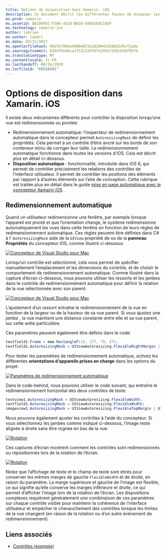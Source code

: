 ```yaml
---
title: Options de disposition dans Xamarin. iOS
description: Ce document décrit les différentes façons de disposer les interfaces utilisateur dans Xamarin. iOS. Il aborde le dimensionnement automatique et la mise en page automatique.
ms.prod: xamarin
ms.assetid: D8180FEC-F300-42C0-B029-66803E0C1A5F
ms.technology: xamarin-ios
author: lobrien
ms.author: laobri
ms.date: 03/21/2017
ms.openlocfilehash: 06d7ef896a560040f2e2820945264b92d9cf2ada
ms.sourcegitcommit: 6264fb540ca1f131328707e295e7259cb10f95fb
ms.translationtype: MT
ms.contentlocale: fr-FR
ms.lasthandoff: 08/16/2019
ms.locfileid: "69528491"
---
```

# <a name="layout-options-in-xamarinios"></a>Options de disposition dans Xamarin. iOS

Il existe deux mécanismes différents pour contrôler la disposition lorsqu’une vue est redimensionnée ou pivotée:

- Redimensionnement automatique: l’inspecteur de redimensionnement automatique dans le concepteur permet `AutoresizingMask` de définir les propriétés. Cela permet à un contrôle d’être ancré sur les bords de son conteneur et/ou de corriger leur taille. Le redimensionnement automatique fonctionne dans toutes les versions d’iOS. Cela est décrit plus en détail ci-dessous.
- **Disposition automatique** : fonctionnalité, introduite dans iOS 6, qui permet de contrôler précisément les relations des contrôles de l’interface utilisateur. Il permet de contrôler les positions des éléments par rapport à d’autres éléments sur l’aire de conception. Cette rubrique est traitée plus en détail dans le guide [mise en page automatique avec le concepteur Xamarin iOS](~/ios/user-interface/designer/designer-auto-layout.md) .

## <a name="autosizing"></a>Redimensionnement automatique

Quand un utilisateur redimensionne une fenêtre, par exemple lorsque l’appareil est pivoté et que l’orientation change, le système redimensionne automatiquement les vues dans cette fenêtre en fonction de leurs règles de redimensionnement automatique. Ces règles peuvent être définies dans C# à l' `AutoresizingMask` aide de la `UIView` propriété de ou de la **panneau Propriétés** du concepteur iOS, comme illustré ci-dessous:

 [![](layout-options-images/image41.png "Concepteur de Visual Studio pour Mac")](layout-options-images/image41.png#lightbox)

Lorsqu’un contrôle est sélectionné, cela vous permet de spécifier manuellement l’emplacement et les dimensions du contrôle, et de choisir le comportement de redimensionnement automatique. Comme illustré dans la capture d’écran ci-dessous, nous pouvons utiliser les ressorts et les jambes dans le contrôle de redimensionnement automatique pour définir la relation de la vue sélectionnée avec son parent:

 [![](layout-options-images/image42.png "Concepteur de Visual Studio pour Mac")](layout-options-images/image42.png#lightbox)

L’ajustement d’un *ressort* entraîne le redimensionnement de la vue en fonction de la largeur ou de la hauteur de sa vue parent. Si vous ajustez une *jambe* , la vue maintient une distance constante entre elle et sa vue parent, sur cette arête particulière.

Ces paramètres peuvent également être définis dans le code:

```csharp
textfield1.Frame = new RectangleF(15, 277, 79, 27);
textfield1.AutoresizingMask = UIViewAutoresizing.FlexibleRightMargin | UIViewAutoresizing.FlexibleBottomMargin;
```


Pour tester les paramètres de redimensionnement automatique, activez les différentes **orientations d’appareils prises en charge** dans les options du projet:

 [![](layout-options-images/image43a.png "Paramètres de redimensionnement automatique")](layout-options-images/image43a.png#lightbox)

Dans le code-behind, nous pouvons utiliser le code suivant, qui entraîne le redimensionnement horizontal des deux contrôles de texte:

```csharp
textview1.AutoresizingMask = UIViewAutoresizing.FlexibleWidth;
textfield1.AutoresizingMask = UIViewAutoresizing.FlexibleWidth;
imageview1.AutoresizingMask = UIViewAutoresizing.FlexibleTopMargin | UIViewAutoresizing.FlexibleLeftMargin;
```


Nous pouvons également ajuster les contrôles à l’aide du concepteur. Si vous sélectionnez les jambes comme indiqué ci-dessous, l’image reste alignée à droite sans être rognée en bas de la vue:

 [![](layout-options-images/autoresize.png "Rotation")](layout-options-images/autoresize.png#lightbox)

Ces captures d’écran montrent comment les contrôles sont redimensionnés ou repositionnés lors de la rotation de l’écran:

 [![](layout-options-images/image44a.png "Rotation")](layout-options-images/image44a.png#lightbox)

Notez que l’affichage de texte et le champ de texte sont étirés pour conserver les mêmes marges de gauche `FlexibleWidth` et de droite, en raison du paramètre. La marge supérieure et gauche de l’image est flexible, ce qui signifie qu’elle conserve les marges inférieure et droite, ce qui permet d’afficher l’image lors de la rotation de l’écran. Les dispositions complexes requièrent généralement une combinaison de ces paramètres sur chaque contrôle visible pour maintenir la cohérence de l’interface utilisateur et empêcher le chevauchement des contrôles lorsque les limites de la vue changent (en raison de la rotation ou d’un autre événement de redimensionnement).





## <a name="related-links"></a>Liens associés

- [Contrôles (exemple)](https://docs.microsoft.com/samples/xamarin/ios-samples/controls)
